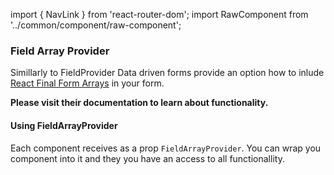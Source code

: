 import { NavLink } from 'react-router-dom';
import RawComponent from '../common/component/raw-component';

### Field Array Provider

Simillarly to <NavLink to='/renderer/field-provider'>FieldProvider</NavLink> Data driven forms provide an option how to inlude <a href='https://github.com/final-form/react-final-form-arrays'>React Final Form Arrays</a> in your form.

<b>Please visit their documentation to learn about functionality.</b>

#### Using FieldArrayProvider

Each component receives as a prop `FieldArrayProvider`. You can wrap you component into it and they you have an access to all functionallity.

<RawComponent source="field-array/form-fields-mapper" />